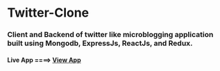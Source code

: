 # Twitter-Clone

### Client and Backend of twitter like microblogging application built using Mongodb, ExpressJs, ReactJs, and Redux.

#### Live App ====> [View App](https://micro-blogging-app-1.herokuapp.com/)
